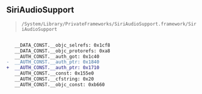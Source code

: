 ## SiriAudioSupport

> `/System/Library/PrivateFrameworks/SiriAudioSupport.framework/SiriAudioSupport`

```diff

   __DATA_CONST.__objc_selrefs: 0x1cf8
   __DATA_CONST.__objc_protorefs: 0xa8
   __AUTH_CONST.__auth_got: 0x1c40
-  __AUTH_CONST.__auth_ptr: 0x1840
+  __AUTH_CONST.__auth_ptr: 0x1710
   __AUTH_CONST.__const: 0x155e0
   __AUTH_CONST.__cfstring: 0x20
   __AUTH_CONST.__objc_const: 0xb660

```
